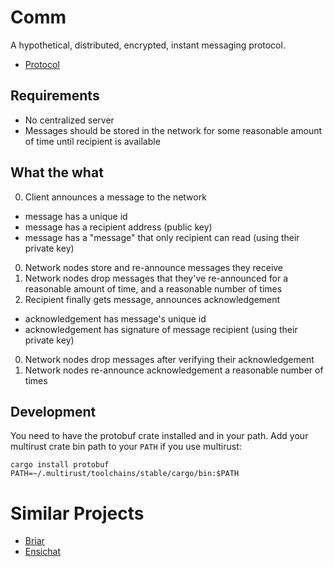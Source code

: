 # Comm

A hypothetical, distributed, encrypted, instant messaging protocol.

* [Protocol](PROTOCOL.md)

## Requirements

* No centralized server
* Messages should be stored in the network for some reasonable amount of time until recipient is available

## What the what

0. Client announces a message to the network
  - message has a unique id
  - message has a recipient address (public key)
  - message has a "message" that only recipient can read (using their private key)
0. Network nodes store and re-announce messages they receive
0. Network nodes drop messages that they've re-announced for a reasonable amount of time, and a reasonable number of times
0. Recipient finally gets message, announces acknowledgement
  - acknowledgement has message's unique id
  - acknowledgement has signature of message recipient (using their private key)
0. Network nodes drop messages after verifying their acknowledgement
0. Network nodes re-announce acknowledgement a reasonable number of times

## Development

You need to have the protobuf crate installed and in your path. Add your multirust
crate bin path to your `PATH` if you use multirust:

    cargo install protobuf
    PATH=~/.multirust/toolchains/stable/cargo/bin:$PATH

# Similar Projects

* [Briar](https://briarproject.org/)
* [Ensichat](https://github.com/Nutomic/ensichat)
